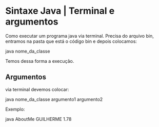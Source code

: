 # Sintaxe Java | Terminal e argumentos

Como executar um programa java via terminal.
Precisa do arquivo bin, entramos na pasta que está o código bin e depois colocamos:

java nome_da_classe

Temos dessa forma a execução.

## Argumentos 

via terminal devemos colocar:

java  nome_da_classe argumento1 argumento2

Exemplo:

java AboutMe GUILHERME 1.78


